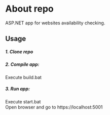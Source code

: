 # About repo
ASP.NET app for websites availability checking.

## Usage 
##### 1. Clone repo
##### 2. Compile app: 
Execute build.bat
##### 3. Run app: 
Execute start.bat  
Open browser and go to https://localhost:5001 